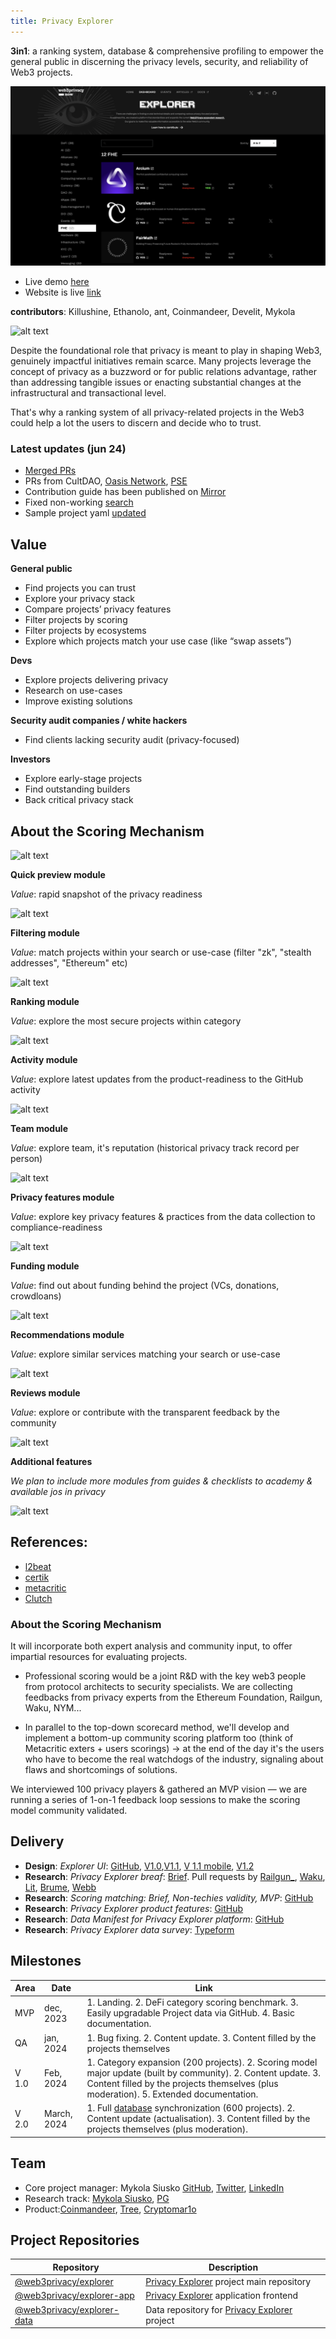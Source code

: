 ```yaml
---
title: Privacy Explorer
---
```


**3in1**: a ranking system, database & comprehensive profiling to empower the general public in discerning the privacy levels, security, and reliability of Web3 projects.

![privacy dashboard](../assets/Explorer-privacy-dashboard-jun-24.png)

- Live demo [here](https://taikai.network/ethrome/hackathons/ethrome-23/projects/clng508ts00lswu01030hpfuq/idea)
- Website is live [link](https://explorer.web3privacy.info)

**contributors**: Killushine, Ethanolo, ant, Coinmandeer, Develit, Mykola

![alt text](../assets/explorer-platform-overview.png)

Despite the foundational role that privacy is meant to play in shaping Web3, genuinely impactful initiatives remain scarce. Many projects leverage the concept of privacy as a buzzword or for public relations advantage, rather than addressing tangible issues or enacting substantial changes at the infrastructural and transactional level.

That's why a ranking system of all privacy-related projects in the Web3 could help a lot the users to discern and decide who to trust.

### Latest updates (jun 24)
-   [Merged PRs](https://github.com/web3privacy/explorer-data/pulls?q=is%3Apr+is%3Aclosed)
-   PRs from CultDAO, [Oasis Network](https://github.com/web3privacy/explorer-data/pull/609), [PSE](https://github.com/web3privacy/explorer-data/pull/632/commits/ac2cb864d86389b9be34fc2fd5759a73984c4d29)
-   Contribution guide has been published on [Mirror](https://mirror.xyz/0x0f1F3DAf416B74DB3DE55Eb4D7513a80F4841073/Za8nrM7gQhVloDJNKjSPD1d0h2bQkjyehrBelRIT9Do)
-   Fixed non-working [search](https://github.com/web3privacy/explorer-app/commit/68f73dc19d02c356ef7452e9390833a0ca9e62dd)
-   Sample project yaml [updated](https://github.com/web3privacy/explorer-data/blob/main/sample-project.yaml)

## Value

**General public**
- Find projects you can trust 
- Explore your privacy stack
- Compare projects’ privacy features
- Filter projects by scoring
- Filter projects by ecosystems
- Explore which projects match your use case (like “swap assets”)

**Devs**
- Explore projects delivering privacy
- Research on use-cases
- Improve existing solutions

**Security audit companies / white hackers**
- Find clients lacking security audit (privacy-focused)

**Investors**
- Explore early-stage projects
- Find outstanding builders
- Back critical privacy stack

## About the Scoring Mechanism
![alt text](../assets/explorer-product-features.png)

**Quick preview module**

_Value_: rapid snapshot of the privacy readiness

![alt text](../assets/explorer-quick-preview.png)

**Filtering module**

_Value_: match projects within your search or use-case (filter "zk", "stealth addresses", "Ethereum" etc)

![alt text](../assets/explorer-filtering-module.png)

**Ranking module**

_Value_: explore the most secure projects within category

![alt text](../assets/explorer-ranking-module.png)

**Activity module**

_Value_: explore latest updates from the product-readiness to the GitHub activity

![alt text](../assets/explorer-activity-block.png)

**Team module**

_Value_: explore team, it's reputation (historical privacy track record per person)

![alt text](../assets/explorer-team-block.png)

**Privacy features module**

_Value_: explore key privacy features & practices from the data collection to compliance-readiness

![alt text](../assets/explorer-privacy-features.png)

**Funding module**

_Value_: find out about funding behind the project (VCs, donations, crowdloans)

![alt text](../assets/explorer-funding-block.png)

**Recommendations module**

_Value_: explore similar services matching your search or use-case

![alt text](../assets/explorer-recommendations-block.png)

**Reviews module**

_Value_: explore or contribute with the transparent feedback by the community

![alt text](../assets/explorer-reviews-block.png)

**Additional features**

_We plan to include more modules from guides & checklists to academy & available jos in privacy_

![alt text](../assets/explorer-additional-product-features.png)

## References:
- [l2beat](https://l2beat.com/scaling/risk)
- [certik](https://www.certik.com/)
- [metacritic](https://www.metacritic.com/about-metascores)
- [Clutch](https://clutch.co/methodology)

### About the Scoring Mechanism 
It will incorporate both expert analysis and community input, to offer impartial resources for evaluating projects.

- Professional scoring would be a joint R&D with the key web3 people from protocol architects to security specialists. We are collecting feedbacks from privacy experts from the Ethereum Foundation, Railgun, Waku, NYM... 

- In parallel to the top-down scorecard method, we'll develop and implement a bottom-up community scoring platform too (think of Metacritic exters + users scorings) -> at the end of the day it's the users who have to become the real watchdogs of the industry, signaling about flaws and shortcomings of solutions.

We interviewed 100 privacy players & gathered an MVP vision — we are running a series of 1-on-1 feedback loop sessions to make the scoring model community validated.

## Delivery
* **Design**: _Explorer UI_: [GitHub](https://github.com/web3privacy/web3privacy/blob/main/Web3privacynowplatform/UI/Readme.md), [V1.0](https://github.com/web3privacy/web3privacy/blob/main/Web3privacynowplatform/UI/Readme.md#v10-eth-rome-prototype),[V1.1](https://github.com/web3privacy/web3privacy/blob/main/Web3privacynowplatform/UI/Readme.md#v11-post-ethrome-update), [V 1.1 mobile](https://github.com/web3privacy/web3privacy/blob/main/Web3privacynowplatform/UI/Readme.md#v11-post-ethrome-update-mobile-version), [V1.2](https://github.com/web3privacy/web3privacy/blob/main/Web3privacynowplatform/UI/Readme.md#v12-post-ethrome-update-basic-scoring-x-brief-sync)
* **Research**: _Privacy Explorer breaf_: [Brief](https://github.com/web3privacy/web3privacy/blob/main/Web3privacynowplatform/Brief.md). Pull requests by [Railgun_](https://github.com/web3privacy/web3privacy/pull/31), [Waku](https://github.com/web3privacy/web3privacy/pull/35), [Lit](https://github.com/web3privacy/web3privacy/pull/34), [Brume](https://github.com/web3privacy/web3privacy/pull/38), [Webb](https://github.com/web3privacy/web3privacy/pull/37)
* **Research**: _Scoring matching: Brief, Non-techies validity, MVP_: [GitHub](https://github.com/web3privacy/web3privacy/blob/main/Web3privacynowplatform/scoringmodel/Data%20brief%20%26%20scoring%20model%20comparison.md)
* **Research**: _Privacy Explorer product features_: [GitHub](https://github.com/web3privacy/web3privacy/tree/main/Web3privacynowplatform/scoringmodel/Product%20features)
* **Research**: _Data Manifest for Privacy Explorer platform_: [GitHub](https://github.com/web3privacy/data/tree/main#readme)
* **Research**: _Privacy Explorer data survey_: [Typeform](https://gy0n92ttldn.typeform.com/to/clX8HhGi)

## Milestones

| Area | Date | Link |
| ------------- | ------------- | ------------- |
| MVP | dec, 2023 | 1. Landing. 2. DeFi category scoring benchmark. 3. Easily upgradable Project data via GitHub. 4. Basic documentation. |
| QA | jan, 2024 | 1. Bug fixing. 2. Content update. 3. Content filled by the projects themselves |
| V 1.0 | Feb, 2024 | 1. Category expansion (200 projects). 2. Scoring model major update (built by community). 2. Content update. 3. Content filled by the projects themselves (plus moderation). 5. Extended documentation. |
| V 2.0 | March, 2024 | 1. Full [database](https://github.com/web3privacy/web3privacy) synchronization (600 projects). 2. Content update (actualisation). 3. Content filled by the projects themselves (plus moderation). |

## Team
- Core project manager: Mykola Siusko [GitHub](https://github.com/Msiusko), [Twitter](https://twitter.com/nicksvyaznoy), [LinkedIn](https://www.linkedin.com/in/siusko/)
- Research track: [Mykola Siusko](https://github.com/Msiusko), [PG](https://github.com/EclecticSamurai)
- Product:[Coinmandeer](https://github.com/coinmandeer), [Tree](https://github.com/burningtree), [Cryptomar1o](https://github.com/cryptomar1o)

## Project Repositories
| Repository | Description |
| --- | --- |
| [@web3privacy/explorer](https://github.com/web3privacy/explorer) | [Privacy Explorer](/projects/privacy-explorer) project main repository |
| [@web3privacy/explorer-app](https://github.com/web3privacy/explorer-app) | [Privacy Explorer](/projects/privacy-explorer) application frontend |
| [@web3privacy/explorer-data](https://github.com/web3privacy/explorer-data) | Data repository for [Privacy Explorer](/projects/privacy-explorer) project |
